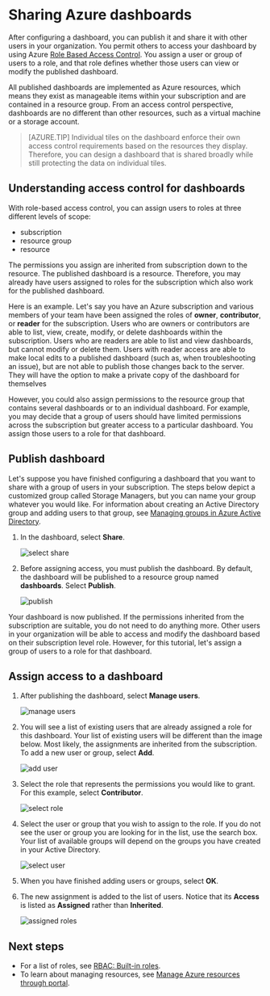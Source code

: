 <properties
   pageTitle="Azure portal dashboard access | Microsoft Azure"
   description="This article explains how to share access to a dashboard in the Azure portal."
   services="azure-portal"
   documentationCenter=""
   authors="tfitzmac"
   manager="timlt"
   editor="tysonn"/>

<tags
   ms.service="multiple"
   ms.devlang="NA"
   ms.topic="article"
   ms.tgt_pltfrm="NA"
   ms.workload="na"
   ms.date="08/01/2016"
   ms.author="tomfitz"/>

# Sharing Azure dashboards

After configuring a dashboard, you can publish it and share it with other users in your organization. You permit others to access your dashboard by using Azure [Role Based Access Control](../active-directory/role-based-access-control-configure.md). You assign a user or group of users to a role, and that role defines whether those users can view or modify the published dashboard. 

All published dashboards are implemented as Azure resources, which means they exist as manageable items within your subscription and are contained in a resource group.  From an access control perspective, dashboards are no different than other resources, such as a virtual machine or a storage account.

> [AZURE.TIP] Individual tiles on the dashboard enforce their own access control requirements based on the resources they display.  Therefore, you can design a dashboard that is shared broadly while still protecting the data on individual tiles.

## Understanding access control for dashboards

With role-based access control, you can assign users to roles at three different levels of scope:

- subscription
- resource group
- resource

The permissions you assign are inherited from subscription down to the resource. The published dashboard is a resource. Therefore, you may already have users assigned to roles for the subscription which also work for the published dashboard. 

Here is an example.  Let's say you have an Azure subscription and various members of your team have been assigned the roles of **owner**, **contributor**, or **reader** for the subscription. Users who are owners or contributors are able to list, view, create, modify, or delete dashboards within the subscription.  Users who are readers are able to list and view dashboards, but cannot modify or delete them.  Users with reader access are able to make local edits to a published dashboard (such as, when troubleshooting an issue), but are not able to publish those changes back to the server.  They will have the option to make a private copy of the dashboard for themselves

However, you could also assign permissions to the resource group that contains several dashboards or to an individual dashboard. For example, you may decide that a group of users should have limited permissions across the subscription but greater access to a particular dashboard. You assign those users to a role for that dashboard. 

## Publish dashboard

Let's suppose you have finished configuring a dashboard that you want to share with a group of users in your subscription. The steps below depict a customized group called Storage Managers, but you can name your group whatever you would like. For information about creating an Active Directory group and adding users to that group, see [Managing groups in Azure Active Directory](../active-directory/active-directory-accessmanagement-manage-groups.md).

1. In the dashboard, select **Share**.

     ![select share](./media/azure-portal-dashboard-share-access/select-share.png)

2. Before assigning access, you must publish the dashboard. By default, the dashboard will be published to a resource group named **dashboards**. Select **Publish**.

     ![publish](./media/azure-portal-dashboard-share-access/publish.png)

Your dashboard is now published. If the permissions inherited from the subscription are suitable, you do not need to do anything more. Other users in your organization will be able to access and modify the dashboard based on their subscription level role. However, for this tutorial, let's assign a group of users to a role for that dashboard.

## Assign access to a dashboard

1. After publishing the dashboard, select **Manage users**.

     ![manage users](./media/azure-portal-dashboard-share-access/manage-users.png)

2. You will see a list of existing users that are already assigned a role for this dashboard. Your list of existing users will be different than the image below. Most likely, the assignments are inherited from the subscription. To add a new user or group, select **Add**.

     ![add user](./media/azure-portal-dashboard-share-access/existing-users.png)

3. Select the role that represents the permissions you would like to grant. For this example, select **Contributor**.

     ![select role](./media/azure-portal-dashboard-share-access/select-role.png)

4. Select the user or group that you wish to assign to the role. If you do not see the user or group you are looking for in the list, use the search box. Your list of available groups will depend on the groups you have created in your Active Directory.

     ![select user](./media/azure-portal-dashboard-share-access/select-user.png) 

5. When you have finished adding users or groups, select **OK**. 

6. The new assignment is added to the list of users. Notice that its **Access** is listed as **Assigned** rather than **Inherited**.

     ![assigned roles](./media/azure-portal-dashboard-share-access/assigned-roles.png)

## Next steps

- For a list of roles, see [RBAC: Built-in roles](../active-directory/role-based-access-built-in-roles.md).
- To learn about managing resources, see [Manage Azure resources through portal](resource-group-portal.md).